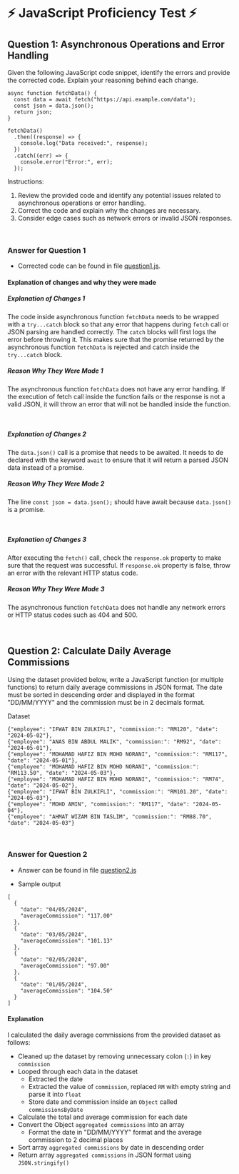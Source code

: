 # ⚡ JavaScript Proficiency Test ⚡

## Question 1: Asynchronous Operations and Error Handling

Given the following JavaScript code snippet, identify the errors and provide the corrected code. Explain your reasoning behind each change.

```
async function fetchData() {
  const data = await fetch("https://api.example.com/data");
  const json = data.json();
  return json;
}

fetchData()
  .then((response) => {
    console.log("Data received:", response);
  })
  .catch((err) => {
    console.error("Error:", err);
  });
```

Instructions:

1. Review the provided code and identify any potential issues related to asynchronous operations or error handling.
2. Correct the code and explain why the changes are necessary.
3. Consider edge cases such as network errors or invalid JSON responses.

<br />

### Answer for Question 1

- Corrected code can be found in file [question1.js](question1.js).

#### Explanation of changes and why they were made

##### Explanation of Changes 1
The code inside asynchronous function `fetchData` needs to be wrapped with a `try...catch` block so that any error that happens during `fetch` call or JSON parsing are handled correctly. The `catch` blocks will first logs the error before throwing it. This makes sure that the promise returned by the asynchronous function `fetchData` is rejected and catch inside the `try...catch` block.

##### Reason Why They Were Made 1
The asynchronous function `fetchData` does not have any error handling. If the execution of fetch call inside the function fails or the response is not a valid JSON, it will throw an error that will not be handled inside the function.

<br />

##### Explanation of Changes 2
The `data.json()` call is a promise that needs to be awaited. It needs to de declared with the keyword `await` to ensure that it will return a parsed JSON data instead of a promise.

##### Reason Why They Were Made 2
The line `const json = data.json();` should have await because `data.json()` is a promise.

<br />

##### Explanation of Changes 3
After executing the `fetch()` call, check the `response.ok` property to make sure that the request was successful. If `response.ok` property is false, throw an error with the relevant HTTP status code.

##### Reason Why They Were Made 3
The asynchronous function `fetchData` does not handle any network errors or HTTP status codes such as 404 and 500.

<br />

## Question 2: Calculate Daily Average Commissions

Using the dataset provided below, write a JavaScript function (or multiple functions) to return daily average commissions in JSON format. The date must be sorted in descending order and displayed in the format "DD/MM/YYYY" and the commission must be in 2 decimals format.


Dataset
```
{"employee": "IFWAT BIN ZULKIFLI", "commission:": "RM120", "date": "2024-05-02"},
{"employee": "ANAS BIN ABDUL MALIK", "commission:": "RM92", "date": "2024-05-01"},
{"employee": "MOHAMAD HAFIZ BIN MOHD NORANI", "commission:": "RM117", "date": "2024-05-01"},
{"employee": "MOHAMAD HAFIZ BIN MOHD NORANI", "commission:": "RM113.50", "date": "2024-05-03"},
{"employee": "MOHAMAD HAFIZ BIN MOHD NORANI", "commission:": "RM74", "date": "2024-05-02"},
{"employee": "IFWAT BIN ZULKIFLI", "commission:": "RM101.20", "date": "2024-05-03"},
{"employee": "MOHD AMIN", "commission:": "RM117", "date": "2024-05-04"},
{"employee": "AHMAT WIZAM BIN TASLIM", "commission:": "RM88.70", "date": "2024-05-03"}
```

<br />

### Answer for Question 2

- Answer can be found in file [question2.js](question2.js)

- Sample output

```
[
  {
    "date": "04/05/2024",
    "averageCommission": "117.00"
  },
  {
    "date": "03/05/2024",
    "averageCommission": "101.13"
  },
  {
    "date": "02/05/2024",
    "averageCommission": "97.00"
  },
  {
    "date": "01/05/2024",
    "averageCommission": "104.50"
  }
]
```

#### Explanation
I calculated the daily average commissions from the provided dataset as follows:
- Cleaned up the dataset by removing unnecessary colon (`:`) in key `commission`
- Looped through each data in the dataset
    - Extracted the date
    - Extracted the value of `commission`, replaced `RM` with empty string and parse it into `float`
    - Store date and commission inside an `Object` called `commissionsByDate`
- Calculate the total and average commission for each date
- Convert the Object `aggregated commissions` into an array
    - Format the date in "DD/MM/YYYY" format and the average commission to 2 decimal places
- Sort array `aggregated commissions` by date in descending order
- Return array `aggregated commissions` in JSON format using `JSON.stringify()`
